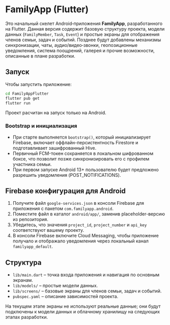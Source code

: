 # FamilyApp (Flutter)

Это начальный скелет Android‑приложения **FamilyApp**, разработанного на Flutter.
Данная версия содержит базовую структуру проекта, модели данных (`FamilyMember`,
`Task`, `Event`) и простые экраны для отображения членов семьи, задач и событий.
Позднее будут добавлены механизмы синхронизации, чаты, аудио/видео‑звонки, геопозиционные
уведомления, система поощрений, галерея и прочие возможности, описанные в плане
разработки.

## Запуск

Чтобы запустить приложение:

```bash
cd FamilyAppFlutter
flutter pub get
flutter run
```

Проект расчитан на запуск только на Android.


### Bootstrap и инициализация

- При старте выполняется `bootstrap()`, который инициализирует Firebase, включает оффлайн-персистентность Firestore и подготавливает зашифрованный Hive.
- Первичный FCM-токен сохраняется в локальном шифрованном боксе, что позволит позже синхронизировать его с профилем участника семьи.
- При первом запуске Android 13+ пользователю будет предложено разрешить уведомления (POST_NOTIFICATIONS).


## Firebase конфигурация для Android

1. Получите файл `google-services.json` в консоли Firebase для приложения с пакетом `com.familyapp.android`.
2. Поместите файл в каталог `android/app/`, заменив placeholder-версию из репозитория.
3. Убедитесь, что значения `project_id`, `project_number` и `api_key` соответствуют вашему проекту.
4. В консоли Firebase включите Cloud Messaging, чтобы приложение получало и отображало уведомления через локальный канал `familyapp_default`.


## Структура

- `lib/main.dart` – точка входа приложения и навигация по основным экранам.
- `lib/models/` – простые модели данных.
- `lib/screens/` – базовые экраны для членов семьи, задач и событий.
- `pubspec.yaml` – описание зависимостей проекта.

На текущем этапе экраны не используют реальные данные; они будут
подключены к модели данных и облачному хранилищу на следующих этапах разработки.
